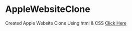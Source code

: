 # AppleWebsiteClone
Created Apple Website Clone Using html & CSS [Click Here](https://kharey02.github.io/AppleWebsiteClone/)
